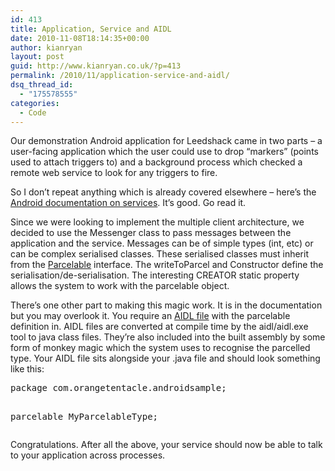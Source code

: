 ```yaml
---
id: 413
title: Application, Service and AIDL
date: 2010-11-08T18:14:35+00:00
author: kianryan
layout: post
guid: http://www.kianryan.co.uk/?p=413
permalink: /2010/11/application-service-and-aidl/
dsq_thread_id:
  - "175578555"
categories:
  - Code
---
```

Our demonstration Android application for Leedshack came in two parts – a user-facing application which the user could use to drop “markers” (points used to attach triggers to) and a background process which checked a remote web service to look for any triggers to fire.

So I don’t repeat anything which is already covered elsewhere – here’s the [Android documentation on services](http://developer.android.com/reference/android/app/Service.html). It’s good. Go read it.

Since we were looking to implement the multiple client architecture, we decided to use the Messenger class to pass messages between the application and the service. Messages can be of simple types (int, etc) or can be complex serialised classes. These serialised classes must inherit from the [Parcelable](http://developer.android.com/reference/android/os/Parcelable.html) interface. The writeToParcel and Constructor define the serialisation/de-serialisation. The interesting CREATOR static property allows the system to work with the parcelable object.

There’s one other part to making this magic work. It is in the documentation but you may overlook it. You require an [AIDL file](http://developer.android.com/guide/developing/tools/aidl.html) with the parcelable definition in. AIDL files are converted at compile time by the aidl/aidl.exe tool to java class files. They’re also included into the built assembly by some form of monkey magic which the system uses to recognise the parcelled type. Your AIDL file sits alongside your .java file and should look something like this:

<div>
  <pre class="brush: java; title: ; notranslate" title="">
package com.orangetentacle.androidsample;

parcelable MyParcelableType;
</pre>
</div>

Congratulations. After all the above, your service should now be able to talk to your application across processes.